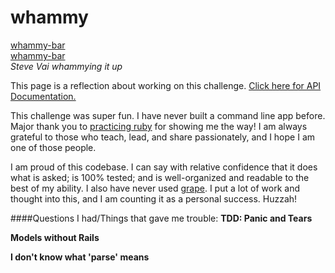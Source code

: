 # whammy
[whammy-bar](http://imgur.com/OGKaalF)   
[whammy-bar](http://i.imgur.com/OGKaalF.gifv)   
*Steve Vai whammying it up*

This page is a reflection about working on this challenge. [Click here for API Documentation.](https://github.com/teedang19/whammy/wiki)

This challenge was super fun. I have never built a command line app before. Major thank you to [practicing ruby](https://practicingruby.com/articles/building-unix-style-command-line-applications) for showing me the way! I am always grateful to those who teach, lead, and share passionately, and I hope I am one of those people.

I am proud of this codebase. I can say with relative confidence that it does what is asked; is 100% tested; and is well-organized and readable to the best of my ability. I also have never used [grape](https://github.com/intridea/grape). I put a lot of work and thought into this, and I am counting it as a personal success. Huzzah!

####Questions I had/Things that gave me trouble:
**TDD: Panic and Tears**   

**Models without Rails**   

**I don't know what 'parse' means**